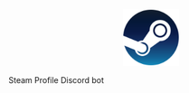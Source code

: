 

<div style="text-align: center;">
  <img src="./images/steam-icon.png" alt="Steam Icon" style="width: 100px; height: 100px;" />
</div>

Steam Profile Discord bot